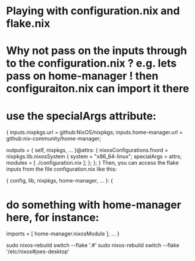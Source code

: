 
# Playing with configuration.nix and flake.nix

# Why not pass on the inputs through to the configuration.nix ?  e.g. lets pass on home-manager ! then configuraiton.nix can import it there

# use the specialArgs attribute:

{
  inputs.nixpkgs.url = github:NixOS/nixpkgs;
  inputs.home-manager.url = github:nix-community/home-manager;
  
  outputs = { self, nixpkgs, ... }@attrs: {
    nixosConfigurations.fnord = nixpkgs.lib.nixosSystem {
      system = "x86_64-linux";
      specialArgs = attrs;
      modules = [ ./configuration.nix ];
    };
  };
}
Then, you can access the flake inputs from the file configuration.nix like this:

{ config, lib, nixpkgs, home-manager, ... }: {
  # do something with home-manager here, for instance:
  imports = [ home-manager.nixosModule ];
  ...
}

sudo nixos-rebuild switch --flake '.#'
sudo nixos-rebuild switch --flake '/etc/nixos#joes-desktop'

